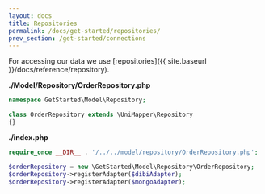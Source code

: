 ```yaml
---
layout: docs
title: Repositories
permalink: /docs/get-started/repositories/
prev_section: /get-started/connections
---
```


For accessing our data we use [repositories]({{ site.baseurl }}/docs/reference/repository).

**./Model/Repository/OrderRepository.php**

~~~ php
namespace GetStarted\Model\Repository;

class OrderRepository extends \UniMapper\Repository
{}
~~~

**./index.php**

~~~ php
require_once __DIR__ . '/../../model/repository/OrderRepository.php';

$orderRepository = new \GetStarted\Model\Repository\OrderRepository;
$orderRepository->registerAdapter($dibiAdapter);
$orderRepository->registerAdapter($mongoAdapter);
~~~
